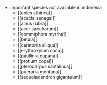 - important species not available in indonesia
	- [[abies sibirica]]
	- [[acacia senegal]]
	- [[alnus rubra]]
	- [[acer saccharum]]
	- [[commiphora myrrha]]
	- [[betula]]
	- [[ceratonia siliqua]]
	- [[erythroxylum coca]]
	- [[paullinia cupana]]
	- [[protium copal]]
	- [[pterocarpus santalinus]]
	- [[pueraria montana]]
	- [[sequoiadendron giganteum]]